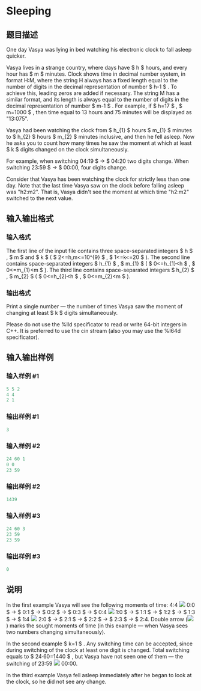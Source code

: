 # Sleeping

## 题目描述

One day Vasya was lying in bed watching his electronic clock to fall asleep quicker.

Vasya lives in a strange country, where days have $ h $ hours, and every hour has $ m $ minutes. Clock shows time in decimal number system, in format H:M, where the string H always has a fixed length equal to the number of digits in the decimal representation of number $ h-1 $ . To achieve this, leading zeros are added if necessary. The string M has a similar format, and its length is always equal to the number of digits in the decimal representation of number $ m-1 $ . For example, if $ h=17 $ , $ m=1000 $ , then time equal to 13 hours and 75 minutes will be displayed as "13:075".

Vasya had been watching the clock from $ h_{1} $ hours $ m_{1} $ minutes to $ h_{2} $ hours $ m_{2} $ minutes inclusive, and then he fell asleep. Now he asks you to count how many times he saw the moment at which at least $ k $ digits changed on the clock simultaneously.

For example, when switching 04:19 $ → $ 04:20 two digits change. When switching 23:59 $ → $ 00:00, four digits change.

Consider that Vasya has been watching the clock for strictly less than one day. Note that the last time Vasya saw on the clock before falling asleep was "h2:m2". That is, Vasya didn't see the moment at which time "h2:m2" switched to the next value.

## 输入输出格式

### 输入格式

The first line of the input file contains three space-separated integers $ h $ , $ m $ and $ k $ ( $ 2<=h,m<=10^{9} $ , $ 1<=k<=20 $ ). The second line contains space-separated integers $ h_{1} $ , $ m_{1} $ ( $ 0<=h_{1}&lt;h $ , $ 0<=m_{1}&lt;m $ ). The third line contains space-separated integers $ h_{2} $ , $ m_{2} $ ( $ 0<=h_{2}&lt;h $ , $ 0<=m_{2}&lt;m $ ).

### 输出格式

Print a single number — the number of times Vasya saw the moment of changing at least $ k $ digits simultaneously.

Please do not use the %lld specificator to read or write 64-bit integers in C++. It is preferred to use the cin stream (also you may use the %I64d specificator).

## 输入输出样例

### 输入样例 #1

```cpp
5 5 2
4 4
2 1

```
### 输出样例 #1

```cpp
3

```
### 输入样例 #2

```cpp
24 60 1
0 0
23 59

```
### 输出样例 #2

```cpp
1439

```
### 输入样例 #3

```cpp
24 60 3
23 59
23 59

```
### 输出样例 #3

```cpp
0

```
## 说明

In the first example Vasya will see the following moments of time: 4:4 ![](https://cdn.luogu.com.cn/upload/vjudge_pic/CF113E/36de14eb23d8ee46ce065565960590d715b12072.png) 0:0 $ → $ 0:1 $ → $ 0:2 $ → $ 0:3 $ → $ 0:4 ![](https://cdn.luogu.com.cn/upload/vjudge_pic/CF113E/36de14eb23d8ee46ce065565960590d715b12072.png) 1:0 $ → $ 1:1 $ → $ 1:2 $ → $ 1:3 $ → $ 1:4 ![](https://cdn.luogu.com.cn/upload/vjudge_pic/CF113E/36de14eb23d8ee46ce065565960590d715b12072.png) 2:0 $ → $ 2:1 $ → $ 2:2 $ → $ 2:3 $ → $ 2:4. Double arrow (![](https://cdn.luogu.com.cn/upload/vjudge_pic/CF113E/36de14eb23d8ee46ce065565960590d715b12072.png)) marks the sought moments of time (in this example — when Vasya sees two numbers changing simultaneously).

In the second example $ k=1 $ . Any switching time can be accepted, since during switching of the clock at least one digit is changed. Total switching equals to $ 24·60=1440 $ , but Vasya have not seen one of them — the switching of 23:59 ![](https://cdn.luogu.com.cn/upload/vjudge_pic/CF113E/36de14eb23d8ee46ce065565960590d715b12072.png) 00:00.

In the third example Vasya fell asleep immediately after he began to look at the clock, so he did not see any change.

